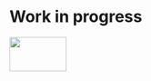 <h1>Work in progress</h1>
<img src="https://www.google.com/imgres?imgurl=https%3A%2F%2Fwww.markspaneth.com%2Fassets%2Fimages%2Fblog%2F_list_image%2F02_02_18_508408464_AAB_560x292.jpg&imgrefurl=https%3A%2F%2Fwww.markspaneth.com%2Fblog%2F2018%2Fauditing-work-in-progress&tbnid=9sQMFSFXkDdKsM&vet=12ahUKEwjrnuXZrcnwAhWCQH0KHeyGAswQMygAegUIARDZAQ..i&docid=_8COEHZ0NzwxmM&w=560&h=292&q=work%20in%20progress&client=safari&ved=2ahUKEwjrnuXZrcnwAhWCQH0KHeyGAswQMygAegUIARDZAQ" width=100px; height=60px>
